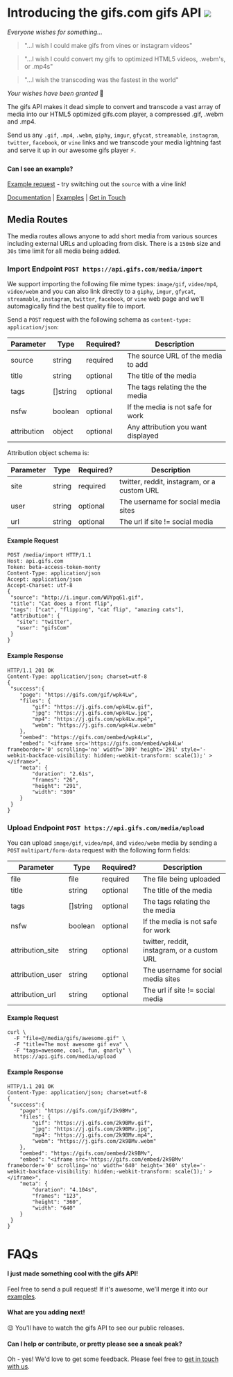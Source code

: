 # Introducing the gifs.com gifs API [![](https://img.shields.io/badge/API-online-brightgreen.svg)](https://api.gifs.com)

*Everyone wishes for something...*
>"...I wish I could make gifs from vines or instagram videos"

>"...I wish I could convert my gifs to optimized HTML5 videos, .webm's, or .mp4s"

>"...I wish the transcoding was the fastest in the world"

*Your wishes have been granted* :100:

The gifs API makes it dead simple to convert and transcode a vast array of media into our HTML5 optimized gifs.com player, a compressed .gif, .webm and .mp4.

Send us any `.gif`, `.mp4`, `.webm`, `giphy`, `imgur`, `gfycat`, `streamable`, `instagram`, `twitter`, `facebook`, or `vine` links and we transcode your media lightning fast and serve it up in our awesome gifs player :zap:.

#### Can I see an example?

[Example request](http://api.gifs.com/media/import?source=https://zippy.gfycat.com/LimpingEveryHairstreak.webm&title=ClapClapClap) - try switching out the `source` with a vine link!

[Documentation](https://github.com/gifs/api/documentation) |
[Examples](https://github.com/gifs/api/tree/master/examples) |
[Get in Touch](mailto:rory@gifs.com)

## Media Routes

The media routes allows anyone to add short media from various sources including external URLs and uploading from disk. There is a `150mb` size and `30s` time limit for all media being added.

### Import Endpoint `POST https://api.gifs.com/media/import`

We support importing the following file mime types: `image/gif`, `video/mp4`, `video/webm` and you can also link directly to a `giphy`, `imgur`, `gfycat`, `streamable`, `instagram`, `twitter`, `facebook`, or `vine` web page and we'll automagically find the best quality file to import.

Send a `POST` request with the following schema as `content-type: application/json`:

| Parameter       | Type         | Required?  | Description                          |
| -------------   |--------------|------------|--------------------------------------|
| source          | string       | required   | The source URL of the media to add   |
| title           | string       | optional   | The title of the media               |
| tags            | []string     | optional   | The tags relating the the media      |
| nsfw            | boolean      | optional   | If the media is not safe for work    |
| attribution     | object       | optional   | Any attribution you want displayed   |

Attribution object schema is:

| Parameter       | Type         | Required?  | Description                                 |
| -------------   |--------------|------------|---------------------------------------------|
| site            | string       | required   | twitter, reddit, instagram, or a custom URL |
| user            | string       | optional   | The username for social media sites         |
| url             | string       | optional   | The url if site != social media             |

#### Example Request

```HTTP
POST /media/import HTTP/1.1
Host: api.gifs.com
Token: beta-access-token-monty
Content-Type: application/json
Accept: application/json
Accept-Charset: utf-8
{
 "source": "http://i.imgur.com/WUYpq61.gif",
 "title": "Cat does a front flip",
 "tags": ["cat", "flipping", "cat flip", "amazing cats"],
 "attribution": {
   "site": "twitter",
   "user": "gifsCom"
 }
}
```

#### Example Response

```HTTP
HTTP/1.1 201 OK
Content-Type: application/json; charset=utf-8
{
 "success":{
    "page": "https://gifs.com/gif/wpk4Lw",
    "files": {
        "gif": "https://j.gifs.com/wpk4Lw.gif",
        "jpg": "https://j.gifs.com/wpk4Lw.jpg",
        "mp4": "https://j.gifs.com/wpk4Lw.mp4",
        "webm": "https://j.gifs.com/wpk4Lw.webm"
    },
    "oembed": "https://gifs.com/oembed/wpk4Lw",
    "embed": "<iframe src='https://gifs.com/embed/wpk4Lw' frameborder='0' scrolling='no' width='309' height='291' style='-webkit-backface-visibility: hidden;-webkit-transform: scale(1);' ></iframe>",
    "meta": {
        "duration": "2.61s",
        "frames": "26",
        "height": "291",
        "width": "309"
    }
 }
}
```

### Upload Endpoint `POST https://api.gifs.com/media/upload`

You can upload `image/gif`, `video/mp4`, and `video/webm` media by sending a `POST` `multipart/form-data` request with the following form fields:

| Parameter         | Type      | Required?  | Description                                 |
| ------------------|-----------|------------|---------------------------------------------|
| file              | file      | required   | The file being uploaded                     |
| title             | string    | optional   | The title of the media                      |
| tags              | []string  | optional   | The tags relating the the media             |
| nsfw              | boolean   | optional   | If the media is not safe for work           |
| attribution_site  | string    | optional   | twitter, reddit, instagram, or a custom URL |
| attribution_user  | string    | optional   | The username for social media sites         |
| attribution_url   | string    | optional   | The url if site != social media             |

#### Example Request

```shell
curl \
  -F "file=@/media/gifs/awesome.gif" \
  -F "title=The most awesome gif eva" \
  -F "tags=awesome, cool, fun, gnarly" \
  https://api.gifs.com/media/upload
```

#### Example Response

```HTTP
HTTP/1.1 201 OK
Content-Type: application/json; charset=utf-8
{
 "success":{
    "page": "https://gifs.com/gif/2k9BMv",
    "files": {
        "gif": "https://j.gifs.com/2k9BMv.gif",
        "jpg": "https://j.gifs.com/2k9BMv.jpg",
        "mp4": "https://j.gifs.com/2k9BMv.mp4",
        "webm": "https://j.gifs.com/2k9BMv.webm"
    },
    "oembed": "https://gifs.com/oembed/2k9BMv",
    "embed": "<iframe src='https://gifs.com/embed/2k9BMv' frameborder='0' scrolling='no' width='640' height='360' style='-webkit-backface-visibility: hidden;-webkit-transform: scale(1);' ></iframe>",
    "meta": {
        "duration": "4.104s",
        "frames": "123",
        "height": "360",
        "width": "640"
    }
 }
}
```
# FAQs

#### I just made something cool with the gifs API!

Feel free to send a pull request! If it's awesome, we'll merge it into our [examples](https://github.com/gifs/api/tree/master/examples).

#### What are you adding next!

:wink: You'll have to watch the gifs API to see our public releases.

#### Can I help or contribute, or pretty please see a sneak peak?

Oh - yes! We'd love to get some feedback. Please feel free to [get in touch with us](mailto:rory@gifs.com).
